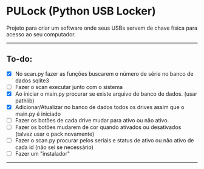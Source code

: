 <h1>PULock (Python USB Locker)</h1>

Projeto para criar um software onde seus USBs servem de chave física para acesso ao seu computador.

----------------

<h2>To-do:</h2>

- [X] No scan.py fazer as funções buscarem o número de série no banco de dados sqlite3 
- [ ] Fazer o scan executar junto com o sistema
- [X] Ao iniciar o main.py procurar se existe arquivo de banco de dados. (usar pathlib)
- [X] Adicionar/Atualizar no banco de dados todos os drives assim que o main.py é iniciado
- [ ] Fazer os botões de cada drive mudar para ativo ou não ativo.
- [ ] Fazer os botões mudarem de cor quando ativados ou desativados (talvez usar o pack novamente)
- [ ] Fazer o scan.py procurar pelos seriais e status de ativo ou não ativo de cada id (não sei se necessário)
- [ ] Fazer um "instalador"

----------------
